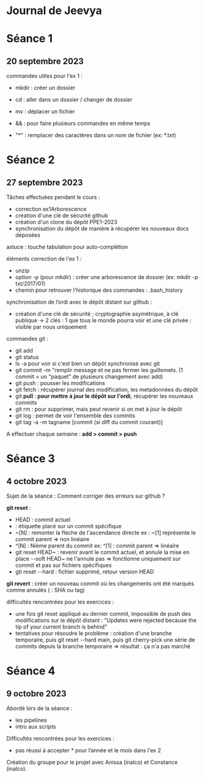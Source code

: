 # Journal de Jeevya

# Séance 1
## 20 septembre 2023

commandes utiles pour l'ex 1 :
- mkdir : créer un dossier
- cd : aller dans un dossier / changer de dossier
- mv : déplacer un fichier

- && : pour faire plusieurs commandes en même temps
- "*" : remplacer des caractères dans un nom de fichier (ex: *.txt)

# Séance 2
## 27 septembre 2023

Tâches effectuées pendant le cours :
- correction ex1Arborescence
- création d'une clé de sécurité github
- création d'un clone du dépôt PPE1-2023
- synchronisation du dépôt de manière à récupérer les nouveaux docs déposées
  
astuce : touche tabulation pour auto-complétion

éléments correction de l'ex 1 :
- unzip
- option -p (pour mkdir) : créer une arborescence de dossier (ex: mkdir -p txt/2017/01)
- chemin pour retrouver l'historique des commandes : .bash_history

synchronisation de l’ordi avec le dépôt distant sur github :
- création d'une clé de sécurité ; cryptographie asymétrique, à clé publique -> 2 clés : 1 que tous le monde pourra voir et une clé privée : visible par nous uniquement

commandes git :
- git add <FILE>
- git status
- ls -a pour voir si c'est bien un dépôt synchronisé avec git
- git commit -m "remplir message et ne pas fermer les guillemets. (1 commit = un "paquet" de plusieurs changement avec add)
- git push : pousser les modifications
- git fetch : récupérer journal des modification, les metadonnées du dépôt
- git **pull** : **pour mettre à jour le dépôt sur l'ordi**, récupérer les nouveaux commits
- git rm : pour supprimer, mais peut revenir si on met à jour le dépôt
- git log : permet de voir l'ensemble des commits
- git tag -a -m tagname [commit (si diff du commit courant)]

A effectuer chaque semaine : **add > commit > push** 

# Séance 3
## 4 octobre 2023

Sujet de la séance : Comment corriger des erreurs sur github ?

**git reset** <commit> :

- HEAD : commit actuel
- <tag> : étiquette placé sur un commit spécifique
- ~[N] : remonter la flèche de l'ascendance directe ex : ~[1] représente le commit parent => non linéaire
- ^[N] : Nième parent du commit ex: ^[1] : commit parent => linéaire
- git reset HEAD~ : revenir avant le commit actuel, et annule la mise en place --soft HEAD~ ne l'annule pas
  => fonctionne uniquement sur commit et pas sur fichiers spécifiques
- gti reset --hard : fichier supprimé, retour version HEAD

**git revert** <commit> : créer un nouveau commit où les changements ont été marqués comme annulés (<commit> : SHA ou tag)


difficultés rencontrées pour les exercices :
- une fois git reset appliqué au dernier commit, impossible de push des modifications sur le dépôt distant : "Updates were rejected because the tip of your current branch is behind"
- tentatives pour résoudre le problème : création d'une branche temporaire, puis git reset --hard main, puis git cherry-pick une série de commits depuis la branche temporaire
  => résultat : ça n'a pas marché

# Séance 4
## 9 octobre 2023

Abordé lors de la séance : 
- les pipelines
- intro aux scripts

Difficultés rencontrées pour les exercices : 
- pas réussi à accepter * pour l’année et le mois dans l'ex 2

Création du groupe pour le projet avec Anissa (inalco) et Constance (inalco).














